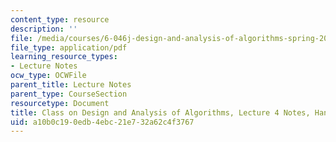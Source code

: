 ```yaml
---
content_type: resource
description: ''
file: /media/courses/6-046j-design-and-analysis-of-algorithms-spring-2015/a10b0c190edb4ebc21e732a62c4f3767_MIT6_046JS15_writtenlec4.pdf
file_type: application/pdf
learning_resource_types:
- Lecture Notes
ocw_type: OCWFile
parent_title: Lecture Notes
parent_type: CourseSection
resourcetype: Document
title: Class on Design and Analysis of Algorithms, Lecture 4 Notes, Handwritten
uid: a10b0c19-0edb-4ebc-21e7-32a62c4f3767
---
```

